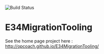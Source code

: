 ![Build Status](https://github.com/opcoach/E34MigrationTooling/actions/workflows/maven.yml/badge.svg)

E34MigrationTooling
===================

See the home page project here : <a href="http://opcoach.github.io/E34MigrationTooling/">http://opcoach.github.io/E34MigrationTooling/</a>
